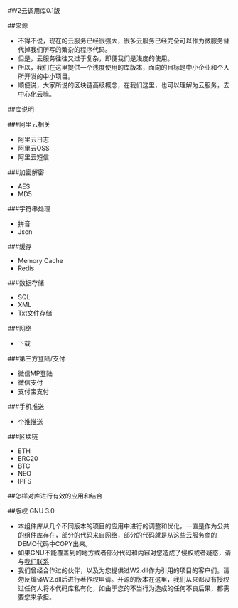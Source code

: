 
#W2云调用库0.1版

##来源
* 不得不说，现在的云服务已经很强大，很多云服务已经完全可以作为微服务替代掉我们所写的繁杂的程序代码。
* 但是，云服务往往又过于复杂，即便我们是浅度的使用。
* 所以，我们在这里提供一个浅度使用的库版本，面向的目标是中小企业和个人所开发的中小项目。
* 顺便说，大家所说的区块链高级概念，在我们这里，也可以理解为云服务，去中心化云嘛。


##库说明

###阿里云相关
* 阿里云日志
* 阿里云OSS
* 阿里云短信

###加密解密
* AES
* MD5

###字符串处理
* 拼音
* Json

###缓存
* Memory Cache
* Redis

###数据存储
* SQL
* XML
* Txt文件存储

###网络
* 下载

###第三方登陆/支付
* 微信MP登陆
* 微信支付
* 支付宝支付

###手机推送
* 个推推送

###区块链
* ETH
* ERC20
* BTC
* NEO
* IPFS



##怎样对库进行有效的应用和结合

##版权 GNU 3.0
* 本组件库从几个不同版本的项目的应用中进行的调整和优化，一直是作为公共的组件库存在，部分的代码来自网络，部分的代码就是从这些云服务商的DEMO代码中COPY出来。
* 如果GNU不能覆盖到的地方或者部分代码和内容对您造成了侵权或者疑惑，请与[我们联系](mailto:odin@qiangtu.com)
* 我们曾经合作过的伙伴，以及为您提供过W2.dll作为引用的项目的客户们。请勿反编译W2.dll后进行著作权申请。开源的版本在这里，我们从来都没有授权过任何人将本代码库私有化，如由于您的不当行为造成的任何不良后果，都需要您来承担。
